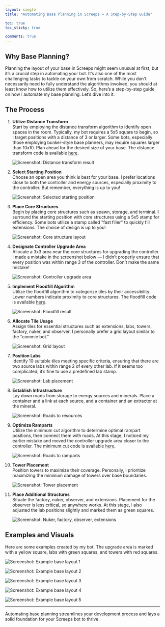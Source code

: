 ```yaml
---
layout: single
title: "Automating Base Planning in Screeps – A Step-by-Step Guide"

toc: true
toc_sticky: true

comments: true
---
```


## Why Base Planning?

Planning the layout of your base in Screeps might seem unusual at first, but it’s a crucial step in automating your bot. It’s also one of the most challenging tasks to tackle on your own from scratch. While you don't necessarily need to fully understand the algorithms involved, you should at least know how to utilize them effectively. So, here’s a step-by-step guide on how I automate my base planning. Let’s dive into it.

## The Process

1. **Utilize Distance Transform**  
   Start by employing the distance transform algorithm to identify open spaces in the room. Typically, my bot requires a 5x5 square to begin, so I target positions with a distance of 3 or larger. Some bots, especially those employing bunker-style base planners, may require squares larger than 10x10. Plan ahead for the desired size of your base. The distance transform code is available [here](https://github.com/sy-harabi/screeps-algorithgm-utils/blob/33a0a406d86ed0a916d540340b3d07e3f5992065/utils.js#L10).  

   ![Screenshot: Distance transform result](https://github.com/user-attachments/assets/fb8c5f03-9e0a-4579-82ff-a21a124a5380)

1. **Select Starting Position**  
   Choose an open area you think is best for your base. I prefer locations close to both the controller and energy sources, especially proximity to the controller. But remember, everything is up to you!  

   ![Screenshot: Selected starting position](https://github.com/user-attachments/assets/88ee32ea-99ea-445b-ba3f-bbf76c26d37c)

1. **Place Core Structures**  
   Begin by placing core structures such as spawn, storage, and terminal. I surround the starting position with core structures using a 5x5 stamp for efficiency. Some bots utilize a stamp called "fast filler" to quickly fill extensions. The choice of design is up to you!  

   ![Screenshot: Core structure layout](https://github.com/user-attachments/assets/423a1593-08a4-4552-8b50-ee5cc6055e82)

1. **Designate Controller Upgrade Area**  
   Allocate a 3x3 area near the core structures for upgrading the controller. I made a mistake in the screenshot below — I didn’t properly ensure that every position was within range 3 of the controller. Don’t make the same mistake!  

   ![Screenshot: Controller upgrade area](https://github.com/user-attachments/assets/7b300577-b6a7-4a92-bfe4-28af168811cb)

1. **Implement Floodfill Algorithm**  
   Utilize the floodfill algorithm to categorize tiles by their accessibility. Lower numbers indicate proximity to core structures. The floodfill code is available [here](https://github.com/sy-harabi/screeps-algorithgm-utils/blob/33a0a406d86ed0a916d540340b3d07e3f5992065/utils.js#L115).  

   ![Screenshot: Floodfill result](https://github.com/user-attachments/assets/93ff0067-7c19-40c4-9835-65a4d8caf371)

1. **Allocate Tile Usage**  
   Assign tiles for essential structures such as extensions, labs, towers, factory, nuker, and observer. I personally prefer a grid layout similar to the "commie bot."  

   ![Screenshot: Grid layout](https://github.com/user-attachments/assets/11142e54-853e-458d-9040-a906dcb6e009)

1. **Position Labs**  
   Identify 10 suitable tiles meeting specific criteria, ensuring that there are two source labs within range 2 of every other lab. If it seems too complicated, it’s fine to use a predefined lab stamp.  

   ![Screenshot: Lab placement](https://github.com/user-attachments/assets/553cfa99-8983-415a-a137-63b9ec336b82)

1. **Establish Infrastructure**  
   Lay down roads from storage to energy sources and minerals. Place a container and a link at each source, and a container and an extractor at the mineral.  

   ![Screenshot: Roads to resources](https://github.com/user-attachments/assets/eba74c08-c41d-4c7d-8f05-52633f11b3ba)

1. **Optimize Ramparts**  
   Utilize the minimum cut algorithm to determine optimal rampart positions, then connect them with roads. At this stage, I noticed my earlier mistake and moved the controller upgrade area closer to the controller. The minimum cut code is available [here](https://github.com/sy-harabi/screeps-algorithgm-utils/blob/33a0a406d86ed0a916d540340b3d07e3f5992065/utils.js#L204).  

   ![Screenshot: Roads to ramparts](https://github.com/user-attachments/assets/1114dd73-d54a-4f31-9ebc-da26b38f85ee)

1. **Tower Placement**  
   Position towers to maximize their coverage. Personally, I prioritize maximizing the minimum damage of towers over base boundaries.  

   ![Screenshot: Tower placement](https://github.com/user-attachments/assets/e40d6a89-3fea-46a1-97bd-6e02599bf72f)

1. **Place Additional Structures**  
   Situate the factory, nuker, observer, and extensions. Placement for the observer is less critical, so anywhere works. At this stage, I also adjusted the lab positions slightly and marked them as green squares.  

   ![Screenshot: Nuker, factory, observer, extensions](https://github.com/user-attachments/assets/c6e8da9c-9b8f-47f4-9972-131c51ffd832)

## Examples and Visuals

Here are some examples created by my bot. The upgrade area is marked with a yellow square, labs with green squares, and towers with red squares.  

![Screenshot: Example base layout 1](https://github.com/user-attachments/assets/92005d2c-a093-45f3-ba20-cb7f6aad77c9)

![Screenshot: Example base layout 2](https://github.com/user-attachments/assets/07b63b20-1057-4d9d-9d69-5198737e68cd)

![Screenshot: Example base layout 3](https://github.com/user-attachments/assets/2cb0b637-7678-46e2-bba4-7d1cc9376b99)

![Screenshot: Example base layout 4](https://github.com/user-attachments/assets/ef6e5ac0-cf8f-4c64-96b2-71e28c1d7f0f)

![Screenshot: Example base layout 5](https://github.com/user-attachments/assets/aea38274-390a-4b1f-bbe8-555220f3d320)

---

Automating base planning streamlines your development process and lays a solid foundation for your Screeps bot to thrive.
